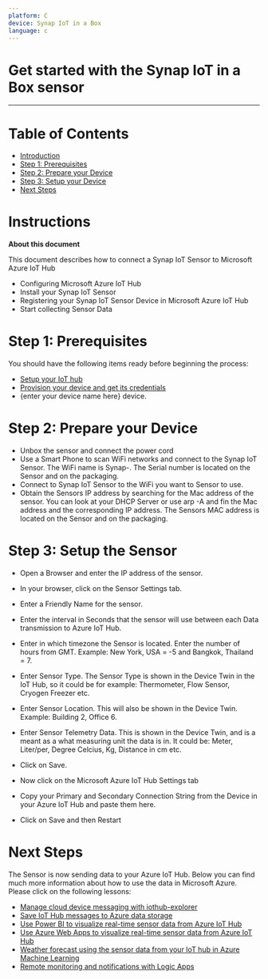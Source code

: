 ```yaml
---
platform: C
device: Synap IoT in a Box
language: c
---
```


Get started with the Synap IoT in a Box sensor
===
---

# Table of Contents

-   [Introduction](#Introduction)
-   [Step 1: Prerequisites](#Prerequisites)
-   [Step 2: Prepare your Device](#PrepareDevice)
-   [Step 3: Setup your Device](#Setup)
-   [Next Steps](#NextSteps)

<a name="Introduction"></a>
# Instructions

**About this document**

This document describes how to connect a Synap IoT Sensor to Microsoft Azure IoT Hub

-   Configuring Microsoft Azure IoT Hub
-   Install your Synap IoT Sensor
-   Registering your Synap IoT Sensor Device in Microsoft Azure IoT Hub
-   Start collecting Sensor Data

<a name="Prerequisites"></a>
# Step 1: Prerequisites

You should have the following items ready before beginning the process:

-   [Setup your IoT hub][lnk-setup-iot-hub]
-   [Provision your device and get its credentials][lnk-manage-iot-hub]
-   {enter your device name here} device.

<a name="PrepareDevice"></a>
# Step 2: Prepare your Device

-   Unbox the sensor and connect the power cord
-   Use a Smart Phone to scan WiFi networks and connect to the Synap IoT Sensor. The WiFi name is Synap-<serial number>. The Serial number is located on the Sensor and on the packaging.
-   Connect to Synap IoT Sensor to the WiFi you want to Sensor to use.
-   Obtain the Sensors IP address by searching for the Mac address of the sensor. You can look at your DHCP Server or use arp -A and fin the Mac address and the corresponding IP address. The Sensors MAC address is located on the Sensor and on the packaging.


<a name="Setup"></a>
# Step 3: Setup the Sensor

-   Open a Browser and enter the IP address of the sensor.
-   In your browser, click on the Sensor Settings tab.
-   Enter a Friendly Name for the sensor.
-   Enter the interval in Seconds that the sensor will use between each Data transmission to Azure IoT Hub.
-   Enter in which timezone the Sensor is located. Enter the number of hours from GMT. Example: New York, USA = -5 and Bangkok, Thailand = 7.
-   Enter Sensor Type. The Sensor Type is shown in the Device Twin in the IoT Hub, so it could be for example: Thermometer, Flow Sensor, Cryogen Freezer etc.
-   Enter Sensor Location. This will also be shown in the Device Twin. Example: Building 2, Office 6.
-   Enter Sensor Telemetry Data. This is shown in the Device Twin, and is a meant as a what measuring unit the data is in. It could be: Meter, Liter/per, Degree Celcius, Kg, Distance in cm etc.
-   Click on Save.

-   Now click on the Microsoft Azure IoT Hub Settings tab
-   Copy your Primary and Secondary Connection String from the Device in your Azure IoT Hub and paste them here.
-   Click on Save and then Restart


<a name="NextSteps"></a>
# Next Steps

The Sensor is now sending data to your Azure IoT Hub. Below you can find much more information about how to use the data in Microsoft Azure.
Please click on the following lessons:

-   [Manage cloud device messaging with iothub-explorer]
-   [Save IoT Hub messages to Azure data storage]
-   [Use Power BI to visualize real-time sensor data from Azure IoT Hub]
-   [Use Azure Web Apps to visualize real-time sensor data from Azure IoT Hub]
-   [Weather forecast using the sensor data from your IoT hub in Azure Machine Learning]
-   [Remote monitoring and notifications with Logic Apps]   

[Manage cloud device messaging with iothub-explorer]: https://docs.microsoft.com/en-us/azure/iot-hub/iot-hub-explorer-cloud-device-messaging
[Save IoT Hub messages to Azure data storage]: https://docs.microsoft.com/en-us/azure/iot-hub/iot-hub-store-data-in-azure-table-storage
[Use Power BI to visualize real-time sensor data from Azure IoT Hub]: https://docs.microsoft.com/en-us/azure/iot-hub/iot-hub-live-data-visualization-in-power-bi
[Use Azure Web Apps to visualize real-time sensor data from Azure IoT Hub]: https://docs.microsoft.com/en-us/azure/iot-hub/iot-hub-live-data-visualization-in-web-apps
[Weather forecast using the sensor data from your IoT hub in Azure Machine Learning]: https://docs.microsoft.com/en-us/azure/iot-hub/iot-hub-weather-forecast-machine-learning
[Remote monitoring and notifications with Logic Apps]: https://docs.microsoft.com/en-us/azure/iot-hub/iot-hub-monitoring-notifications-with-azure-logic-apps
[setup-devbox-windows]: https://github.com/Azure/azure-iot-sdk-c/blob/master/doc/devbox_setup.md
[lnk-setup-iot-hub]: ../../setup_iothub.md
[lnk-manage-iot-hub]: ../../manage_iot_hub.md

